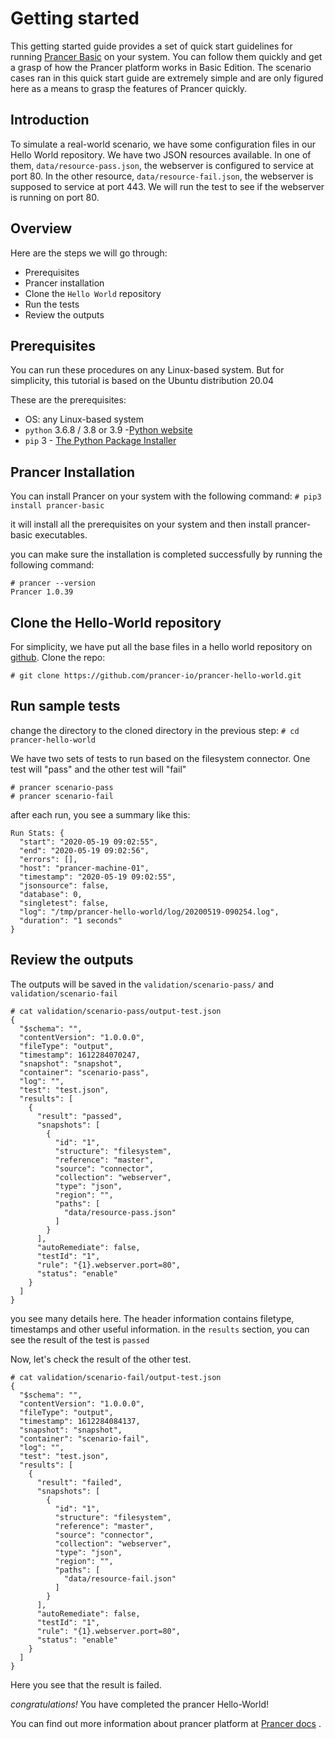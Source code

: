 # Getting started
This getting started guide provides a set of quick start guidelines for running [Prancer Basic](https://github.com/prancer-io/cloud-validation-framework) on your system. You can follow them quickly and get a grasp of how the Prancer platform works in Basic Edition.
The scenario cases ran in this quick start guide are extremely simple and are only figured here as a means to grasp the features of Prancer quickly. 

## Introduction
To simulate a real-world scenario, we have some configuration files in our Hello World repository. We have two JSON resources available. In one of them, `data/resource-pass.json`, the webserver is configured to service at port 80. In the other resource, `data/resource-fail.json`, the webserver is supposed to service at port 443. We will run the test to see if the webserver is running on port 80.

## Overview 
Here are the steps we will go through:
- Prerequisites
- Prancer installation
- Clone the `Hello World` repository
- Run the tests
- Review the outputs

## Prerequisites
You can run these procedures on any Linux-based system. But for simplicity, this tutorial is based on the Ubuntu distribution 20.04

These are the prerequisites:
- OS: any Linux-based system
- `python` 3.6.8 / 3.8 or 3.9 -[Python website](https://www.python.org/downloads/)
- `pip` 3 - [The Python Package Installer](https://pip.pypa.io/en/stable/)

## Prancer Installation
You can install Prancer on your system with the following command:
`# pip3 install prancer-basic`

it will install all the prerequisites on your system and then install prancer-basic executables.

you can make sure the installation is completed successfully by running the following command:

```
# prancer --version
Prancer 1.0.39
```

## Clone the Hello-World repository
For simplicity, we have put all the base files in a hello world repository on [github](https://github.com/prancer-io/prancer-hello-world). Clone the repo:

`# git clone https://github.com/prancer-io/prancer-hello-world.git`

## Run sample tests
change the directory to the cloned directory in the previous step:
`# cd prancer-hello-world`

We have two sets of tests to run based on the filesystem connector. One test will "pass" and the other test will "fail"

```
# prancer scenario-pass
# prancer scenario-fail
```

after each run, you see a summary like this:

```
Run Stats: {
  "start": "2020-05-19 09:02:55",
  "end": "2020-05-19 09:02:56",
  "errors": [],
  "host": "prancer-machine-01",
  "timestamp": "2020-05-19 09:02:55",
  "jsonsource": false,
  "database": 0,
  "singletest": false,
  "log": "/tmp/prancer-hello-world/log/20200519-090254.log",
  "duration": "1 seconds"
}
```

## Review the outputs
The outputs will be saved in the `validation/scenario-pass/` and `validation/scenario-fail`

```
# cat validation/scenario-pass/output-test.json 
{
  "$schema": "",
  "contentVersion": "1.0.0.0",
  "fileType": "output",
  "timestamp": 1612284070247,
  "snapshot": "snapshot",
  "container": "scenario-pass",
  "log": "",
  "test": "test.json",
  "results": [
    {
      "result": "passed",
      "snapshots": [
        {
          "id": "1",
          "structure": "filesystem",
          "reference": "master",
          "source": "connector",
          "collection": "webserver",
          "type": "json",
          "region": "",
          "paths": [
            "data/resource-pass.json"
          ]
        }
      ],
      "autoRemediate": false,
      "testId": "1",
      "rule": "{1}.webserver.port=80",
      "status": "enable"
    }
  ]
}
```

you see many details here. The header information contains filetype, timestamps and other useful information. in the `results` section, you can see the result of the test is `passed`

Now, let's check the result of the other test.

```
# cat validation/scenario-fail/output-test.json 
{
  "$schema": "",
  "contentVersion": "1.0.0.0",
  "fileType": "output",
  "timestamp": 1612284084137,
  "snapshot": "snapshot",
  "container": "scenario-fail",
  "log": "",
  "test": "test.json",
  "results": [
    {
      "result": "failed",
      "snapshots": [
        {
          "id": "1",
          "structure": "filesystem",
          "reference": "master",
          "source": "connector",
          "collection": "webserver",
          "type": "json",
          "region": "",
          "paths": [
            "data/resource-fail.json"
          ]
        }
      ],
      "autoRemediate": false,
      "testId": "1",
      "rule": "{1}.webserver.port=80",
      "status": "enable"
    }
  ]
}
```

Here you see that the result is failed.

*congratulations!* You have completed the prancer Hello-World!

You can find out more information about prancer platform at [Prancer docs](https://docs.prancer.io) .